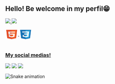 ## Hello! Be welcome in my perfil😁

 <div>
  <a href="https://github.com/EduardoBerot">
  <img height="180em" src="https://github-readme-stats.vercel.app/api?username=EduardoBerot&show_icons=true&theme=react&include_all_commits=true&count_private=true"/>
  <img height="180em" src="https://github-readme-stats.vercel.app/api/top-langs/?username=EduardoBerot&layout=compact&langs_count=6&theme=react"/>
</div>
<div style="display: inline_block"><br>
  <img align="center" alt="HTML" height="30" width="40" src="https://raw.githubusercontent.com/devicons/devicon/master/icons/html5/html5-original.svg">
  <img align="center" alt="CSS" height="30" width="40" src="https://raw.githubusercontent.com/devicons/devicon/master/icons/css3/css3-original.svg">
</div>
 
 <br>
 
  ### My social medias!
 
<div> 
  <a target="blank" href="https://instagram.com/ducaneppele" target="_blank"><img src="https://img.shields.io/badge/-Instagram-%23E4405F?style=for-the-badge&logo=instagram&logoColor=white" target="_blank"></a>
  <a target="blank" href = "eduardocaneppele74@gmail.com"><img src="https://img.shields.io/badge/-Gmail-%23333?style=for-the-badge&logo=gmail&logoColor=white" target="_blank"></a>
  <a target="blank" href="https://www.linkedin.com/in/eduardo-berot-aa0098239/" target="_blank"><img src="https://img.shields.io/badge/-LinkedIn-%230077B5?style=for-the-badge&logo=linkedin&logoColor=white" target="_blank"></a> 
 
  ![Snake animation](https://github.com/EduardoBerot/EduardoBerot/blob/output/github-contribution-grid-snake.svg)

</div>

